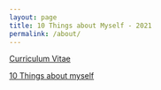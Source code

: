 ```yaml
---
layout: page
title: 10 Things about Myself - 2021
permalink: /about/
---
```


[Curriculum Vitae](https://anqishao.com/cv/ "CV") 


[10 Things about myself](https://anqishao.com/aboutmyself/ "about") 
